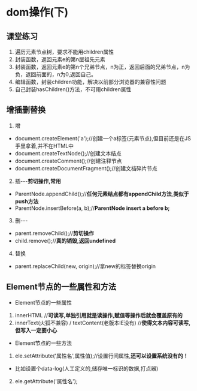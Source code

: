# dom操作(下)

## 课堂练习

1. 遍历元素节点树，要求不能用children属性
2. 封装函数，返回元素e的第n层祖先元素
3. 封装函数，返回元素e的第n个兄弟节点，n为正，返回后面的兄弟节点，n为负，返回前面的，n为0,返回自己。
4. 编辑函数，封装children功能，解决以前部分浏览器的兼容性问题 
5. 自己封装hasChildren()方法，不可用children属性


## 增插删替换

1. 增
- document.createElement('a');//创建一个a标签(元素节点),但目前还是在JS手里拿着,并不在HTML中
- document.createTextNode();//创建文本结点
- document.createComment();//创建注释节点
- document.createDocumentFragment();//创建文档碎片节点

2. 插---**剪切操作,常用**
- ParentNode.appendChild();//**任何元素结点都有appendChild方法**,**类似于push方法**
- ParentNode.insertBefore(a, b);//**ParentNode insert a before b;**

3. 删---
- parent.removeChild();//**剪切操作**
- child.remove();//**真的销毁,返回undefined**

4. 替换
- parent.replaceChild(new, origin);//拿new的标签替换origin


## Element节点的一些属性和方法

- Element节点的一些属性
1. innerHTML    //**可读写,单独引用就是读操作,赋值等操作后就会覆盖原有的**
2. innerText(火狐不兼容) / textContent(老版本IE没有)  //**使得文本内容可读写,但写入一定要小心**

- Element节点的一些方法
1. ele.setAttribute('属性名',属性值);//设置行间属性,**还可以设置系统没有的！**
- 比如设置个data-log(人工定义的,储存唯一标识的数据,打点器)
2. ele.getAttribute('属性名');

